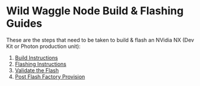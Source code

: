 # Wild Waggle Node Build & Flashing Guides

These are the steps that need to be taken to build & flash an NVidia NX (Dev Kit or Photon production unit):

1. [Build Instructions](./01_build.md)
2. [Flashing Instructions](./02_flash.md)
3. [Validate the Flash](./03_validate.md)
4. [Post Flash Factory Provision](./04_factory.md)
